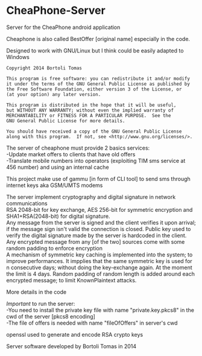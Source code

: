 # CheaPhone-Server
Server for the CheaPhone android application

Cheaphone is also called BestOffer [original name] especially in the code.


Designed to work with GNU/Linux but I think could be easily adapted to Windows

    Copyright 2014 Bortoli Tomas

    This program is free software: you can redistribute it and/or modify
    it under the terms of the GNU General Public License as published by
    the Free Software Foundation, either version 3 of the License, or
    (at your option) any later version.

    This program is distributed in the hope that it will be useful,
    but WITHOUT ANY WARRANTY; without even the implied warranty of
    MERCHANTABILITY or FITNESS FOR A PARTICULAR PURPOSE.  See the
    GNU General Public License for more details.

    You should have received a copy of the GNU General Public License
    along with this program.  If not, see <http://www.gnu.org/licenses/>.

The server of cheaphone must provide 2 basics services:<br/>
-Update market offers to clients that have old offers<br/>
-Translate mobile numbers into operators (exploiting TIM sms service at 456 number) and using an internal cache


This project make use of gammu [in form of CLI tool] to send sms through internet keys aka GSM/UMTS modems 



The server implement cryptography and digital signature in network communications<br/>
RSA 2048-bit for key exchange, AES 256-bit for symmetric encryption and SHA1+RSA(2048-bit) for digital signature.<br/>
Any message from the server is signed and the client verifies it upon arrival; if the message sign isn't valid the connection is closed. Public key used to verify the digital signature made by the server is hardcoded in the client.<br/>
Any encrypted message from any [of the two] sources come with some random padding to enforce encryption<br/>
A mechanism of symmetric key caching is implemented into the system; to improve performances. It impplies that the same symmetric key is used for n consecutive days; without doing the key-exchange again. At the moment the limit is 4 days.
Random padding of random length is added around each encrypted message; to limit KnownPlaintext attacks.


More details in the code

*Important* to run the server:<br/>
-You need to install the private key file with name "private.key.pkcs8" in the cwd of the server [pkcs8 encoding]<br/>
-The file of offers is needed with name "fileOfOffers" in server's cwd

openssl used to generate and encode RSA crypto keys


Server software developed by Bortoli Tomas in 2014
